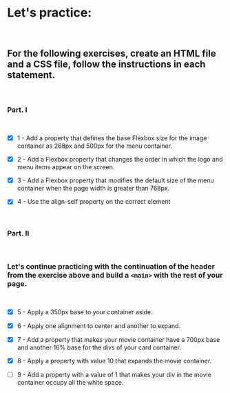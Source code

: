 # Let's practice:
<br>

## For the following exercises, create an HTML file and a CSS file, follow the instructions in each statement.
<br>

### Part. I
<br>

- [x] 1 - Add a property that defines the base Flexbox size for the image container as 268px and 500px for the menu container.

- [x] 2 - Add a Flexbox property that changes the order in which the logo and menu items appear on the screen.

- [x] 3 - Add a Flexbox property that modifies the default size of the menu container when the page width is greater than 768px.

- [x] 4 - Use the align-self property on the correct element
<br>

### Part. II
<br>

### Let's continue practicing with the continuation of the header from the exercise above and build a `<main>` with the rest of your page.
<br>

- [x] 5 - Apply a 350px base to your container aside.

- [x] 6 - Apply one alignment to center and another to expand.

- [x] 7 - Add a property that makes your movie container have a 700px base and another 16% base for the divs of your card container.

- [x] 8 - Apply a property with value 10 that expands the movie container.

- [ ] 9 - Add a property with a value of 1 that makes your div in the movie container occupy all the white space.